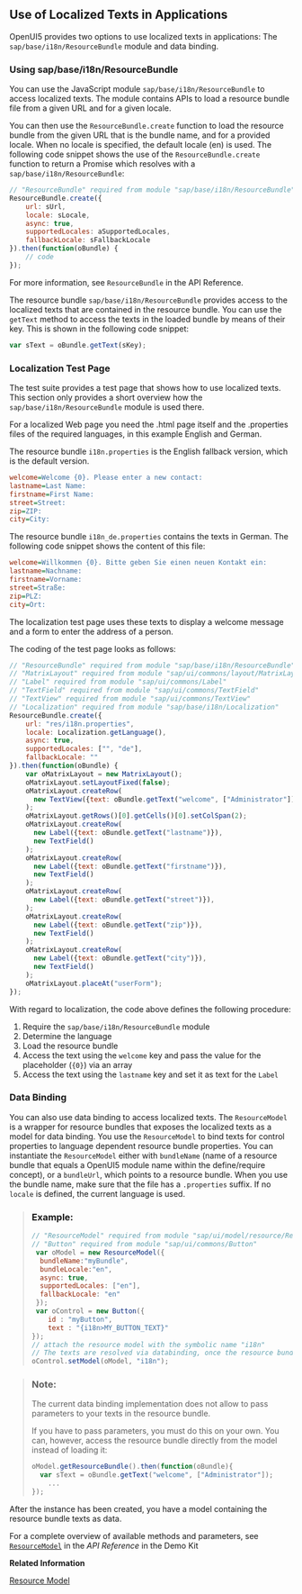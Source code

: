 <!-- loio91f385926f4d1014b6dd926db0e91070 -->

## Use of Localized Texts in Applications

OpenUI5 provides two options to use localized texts in applications: The `sap/base/i18n/ResourceBundle` module and data binding.



<a name="loio91f385926f4d1014b6dd926db0e91070__section_F5967527CABC49C78F6DCD1FC3182CC0"/>

### Using sap/base/i18n/ResourceBundle

You can use the JavaScript module `sap/base/i18n/ResourceBundle` to access localized texts. The module contains APIs to load a resource bundle file from a given URL and for a given locale.

You can then use the `ResourceBundle.create` function to load the resource bundle from the given URL that is the bundle name, and for a provided locale. When no locale is specified, the default locale \(en\) is used. The following code snippet shows the use of the `ResourceBundle.create` function to return a Promise which resolves with a `sap/base/i18n/ResourceBundle`:

```js
// "ResourceBundle" required from module "sap/base/i18n/ResourceBundle"
ResourceBundle.create({
    url: sUrl,
    locale: sLocale,
    async: true,
    supportedLocales: aSupportedLocales,
    fallbackLocale: sFallbackLocale
}).then(function(oBundle) {
    // code
});
```

For more information, see `ResourceBundle` in the API Reference.

The resource bundle `sap/base/i18n/ResourceBundle` provides access to the localized texts that are contained in the resource bundle. You can use the `getText` method to access the texts in the loaded bundle by means of their key. This is shown in the following code snippet:

```js
var sText = oBundle.getText(sKey);	
```



<a name="loio91f385926f4d1014b6dd926db0e91070__section_23DD4C90FA3C4AE5BCE18C17122444D4"/>

### Localization Test Page

The test suite provides a test page that shows how to use localized texts. This section only provides a short overview how the `sap/base/i18n/ResourceBundle` module is used there.

For a localized Web page you need the .html page itself and the .properties files of the required languages, in this example English and German.

The resource bundle `i18n.properties` is the English fallback version, which is the default version.

```ini
welcome=Welcome {0}. Please enter a new contact:
lastname=Last Name:
firstname=First Name:
street=Street:
zip=ZIP:
city=City:
```

The resource bundle `i18n_de.properties` contains the texts in German. The following code snippet shows the content of this file:

```ini
welcome=Willkommen {0}. Bitte geben Sie einen neuen Kontakt ein:
lastname=Nachname:
firstname=Vorname:
street=Straße:
zip=PLZ:
city=Ort:
```

The localization test page uses these texts to display a welcome message and a form to enter the address of a person.

The coding of the test page looks as follows:

```js
// "ResourceBundle" required from module "sap/base/i18n/ResourceBundle"
// "MatrixLayout" required from module "sap/ui/commons/layout/MatrixLayout"
// "Label" required from module "sap/ui/commons/Label"
// "TextField" required from module "sap/ui/commons/TextField"
// "TextView" required from module "sap/ui/commons/TextView"
// "Localization" required from module "sap/base/i18n/Localization"
ResourceBundle.create({
	url: "res/i18n.properties",
	locale: Localization.getLanguage(),
	async: true,
	supportedLocales: ["", "de"],
	fallbackLocale: ""
}).then(function(oBundle) {
    var oMatrixLayout = new MatrixLayout();
    oMatrixLayout.setLayoutFixed(false);
    oMatrixLayout.createRow(
      new TextView({text: oBundle.getText("welcome", ["Administrator"])}) 
    );
    oMatrixLayout.getRows()[0].getCells()[0].setColSpan(2);
    oMatrixLayout.createRow(
      new Label({text: oBundle.getText("lastname")}), 
      new TextField()
    );
    oMatrixLayout.createRow(
      new Label({text: oBundle.getText("firstname")}), 
      new TextField()
    );
    oMatrixLayout.createRow(
      new Label({text: oBundle.getText("street")}), 
    );
    oMatrixLayout.createRow(
      new Label({text: oBundle.getText("zip")}), 
      new TextField()
    );
    oMatrixLayout.createRow(
      new Label({text: oBundle.getText("city")}), 
      new TextField()
    );
    oMatrixLayout.placeAt("userForm");
});
```

With regard to localization, the code above defines the following procedure:

1.  Require the `sap/base/i18n/ResourceBundle` module
2.  Determine the language
3.  Load the resource bundle
4.  Access the text using the `welcome` key and pass the value for the placeholder \(`{0}`\) via an array
5.  Access the text using the `lastname` key and set it as text for the `Label`



<a name="loio91f385926f4d1014b6dd926db0e91070__section_1E0C902502BA455CA0C98A4365A367B3"/>

### Data Binding

You can also use data binding to access localized texts. The `ResourceModel` is a wrapper for resource bundles that exposes the localized texts as a model for data binding. You use the `ResourceModel` to bind texts for control properties to language dependent resource bundle properties. You can instantiate the `ResourceModel` either with `bundleName` \(name of a resource bundle that equals a OpenUI5 module name within the define/require concept\), or a `bundleUrl`, which points to a resource bundle. When you use the bundle name, make sure that the file has a `.properties` suffix. If no `locale` is defined, the current language is used.

> ### Example:  
> ```js
> // "ResourceModel" required from module "sap/ui/model/resource/ResourceModel"
> // "Button" required from module "sap/ui/commons/Button"
>  var oModel = new ResourceModel({
> 	bundleName:"myBundle",
> 	bundleLocale:"en",
> 	async: true,
> 	supportedLocales: ["en"],
> 	fallbackLocale: "en"
>  });
>  var oControl = new Button({
>     id : "myButton",
>     text : "{i18n>MY_BUTTON_TEXT}"
> });
> // attach the resource model with the symbolic name "i18n"
> // The texts are resolved via databinding, once the resource bundle file was loaded
> oControl.setModel(oModel, "i18n");
> ```

> ### Note:  
> The current data binding implementation does not allow to pass parameters to your texts in the resource bundle.
> 
> If you have to pass parameters, you must do this on your own. You can, however, access the resource bundle directly from the model instead of loading it:
> 
> ```js
> oModel.getResourceBundle().then(function(oBundle){
> 	var sText = oBundle.getText("welcome", ["Administrator"]);
>     ...
> });
> ```

After the instance has been created, you have a model containing the resource bundle texts as data.

For a complete overview of available methods and parameters, see [`ResourceModel`](https://ui5.sap.com/#/api/sap.ui.model.resource.ResourceModel) in the *API Reference* in the Demo Kit

**Related Information**  


[Resource Model](resource-model-91f122a.md#loio91f122a36f4d1014b6dd926db0e91070 "The resource model is used as a wrapper for resource bundles. In data binding you use the resource model instance, for example, to bind texts of a control to language-dependent resource bundle properties.")

